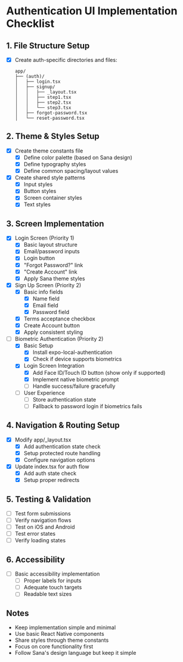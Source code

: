 # Authentication UI Implementation Checklist

## 1. File Structure Setup
- [x] Create auth-specific directories and files:
  ```
  app/
  ├── (auth)/             
  │   ├── login.tsx      
  │   ├── signup/        
  │   │   ├── _layout.tsx   
  │   │   ├── step1.tsx     
  │   │   ├── step2.tsx     
  │   │   └── step3.tsx     
  │   ├── forgot-password.tsx
  │   └── reset-password.tsx
  ```

## 2. Theme & Styles Setup
- [x] Create theme constants file
  - [x] Define color palette (based on Sana design)
  - [x] Define typography styles
  - [x] Define common spacing/layout values
- [x] Create shared style patterns
  - [x] Input styles
  - [x] Button styles
  - [x] Screen container styles
  - [x] Text styles

## 3. Screen Implementation
- [x] Login Screen (Priority 1)
  - [x] Basic layout structure
  - [x] Email/password inputs
  - [x] Login button
  - [x] "Forgot Password?" link
  - [x] "Create Account" link
  - [x] Apply Sana theme styles
  
- [x] Sign Up Screen (Priority 2)
  - [x] Basic info fields
    - [x] Name field
    - [x] Email field
    - [x] Password field
  - [x] Terms acceptance checkbox
  - [x] Create Account button
  - [x] Apply consistent styling

- [ ] Biometric Authentication (Priority 2)
  - [x] Basic Setup
    - [x] Install expo-local-authentication
    - [x] Check if device supports biometrics
  - [x] Login Screen Integration
    - [x] Add Face ID/Touch ID button (show only if supported)
    - [x] Implement native biometric prompt
    - [ ] Handle success/failure gracefully
  - [ ] User Experience
    - [ ] Store authentication state
    - [ ] Fallback to password login if biometrics fails

## 4. Navigation & Routing Setup
- [x] Modify app/_layout.tsx
  - [x] Add authentication state check
  - [x] Setup protected route handling
  - [x] Configure navigation options
- [x] Update index.tsx for auth flow
  - [x] Add auth state check
  - [x] Setup proper redirects

## 5. Testing & Validation
- [ ] Test form submissions
- [ ] Verify navigation flows
- [ ] Test on iOS and Android
- [ ] Test error states
- [ ] Verify loading states

## 6. Accessibility
- [ ] Basic accessibility implementation
  - [ ] Proper labels for inputs
  - [ ] Adequate touch targets
  - [ ] Readable text sizes

## Notes
- Keep implementation simple and minimal
- Use basic React Native components
- Share styles through theme constants
- Focus on core functionality first
- Follow Sana's design language but keep it simple 
